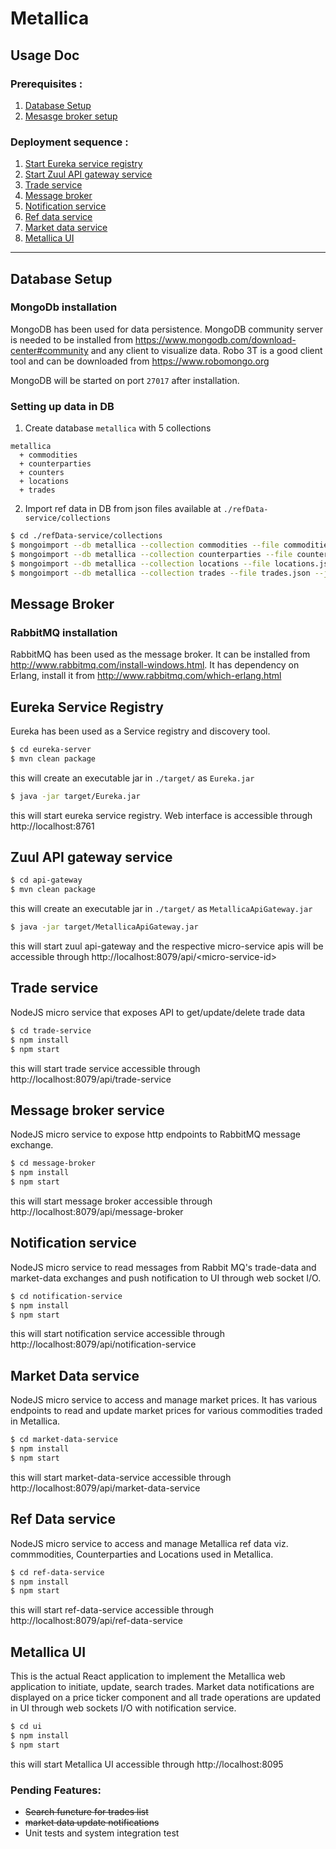 # Metallica

## Usage Doc

### Prerequisites :
1. [Database Setup](#mongo)
2. [Mesasge broker setup](#ampq)

### Deployment sequence :
1. [Start Eureka service registry](#eureka)
2. [Start Zuul API gateway service](#zuul)
3. [Trade service](#trade-service)
4. [Message broker](#message-broker)
5. [Notification service](#notifcation-service)
6. [Ref data service](#ref-data-service)
7. [Market data service](#market-data-service)
8. [Metallica UI](#metallica-ui)

* * *
<a name="mongo"></a> 
## Database Setup
### MongoDb installation
MongoDB has been used for data persistence. MongoDB community server is needed to be installed from https://www.mongodb.com/download-center#community and any client to visualize data. Robo 3T is a good client tool and can be downloaded from https://www.robomongo.org

MongoDB will be started on port `27017` after installation.

### Setting up data in DB
1. Create database `metallica` with 5 collections 
```
metallica
  + commodities
  + counterparties
  + counters
  + locations
  + trades  
```
2. Import ref data in DB from json files available at `./refData-service/collections`
```sh
$ cd ./refData-service/collections
$ mongoimport --db metallica --collection commodities --file commodities.json --jsonArray
$ mongoimport --db metallica --collection counterparties --file counterparties.json --jsonArray
$ mongoimport --db metallica --collection locations --file locations.json --jsonArray
$ mongoimport --db metallica --collection trades --file trades.json --jsonArray
```



<a name="ampq"></a>
## Message Broker
### RabbitMQ installation
RabbitMQ has been used as the message broker. It can be installed from http://www.rabbitmq.com/install-windows.html. It has dependency on Erlang, install it from http://www.rabbitmq.com/which-erlang.html




<a name="eureka"></a> 
## Eureka Service Registry
Eureka has been used as a Service registry and discovery tool.
```sh
$ cd eureka-server
$ mvn clean package
```

this will create an executable jar in `./target/` as `Eureka.jar`

```sh
$ java -jar target/Eureka.jar
```

this will start eureka service registry. Web interface is accessible through http://localhost:8761



<a name="zuul"></a> 
## Zuul API gateway service
```sh
$ cd api-gateway
$ mvn clean package
```

this will create an executable jar in `./target/` as `MetallicaApiGateway.jar`

```sh
$ java -jar target/MetallicaApiGateway.jar
```
this will start zuul api-gateway and the respective micro-service apis will be accessible through http://localhost:8079/api/\<micro-service-id\>



<a name="trade-service"></a> 
## Trade service
NodeJS micro service that exposes API to get/update/delete trade data

```sh
$ cd trade-service
$ npm install
$ npm start
```
this will start trade service accessible through http://localhost:8079/api/trade-service


<a name="message-broker"></a> 
## Message broker service
NodeJS micro service to expose http endpoints to RabbitMQ message exchange.
```sh
$ cd message-broker
$ npm install
$ npm start
```
this will start message broker accessible through http://localhost:8079/api/message-broker


<a name="notifcation-service"></a> 
## Notification service
NodeJS micro service to read messages from Rabbit MQ's trade-data and market-data exchanges and push notification to UI through web socket I/O.
```sh
$ cd notification-service
$ npm install
$ npm start
```
this will start notification service accessible through http://localhost:8079/api/notification-service


<a name="market-data-service"></a> 
## Market Data service
NodeJS micro service to access and manage market prices. It has various endpoints to read and update market prices for various commodities traded in Metallica.
```sh
$ cd market-data-service
$ npm install
$ npm start
```
this will start market-data-service accessible through http://localhost:8079/api/market-data-service


<a name="ref-data-service"></a> 
## Ref Data service
NodeJS micro service to access and manage Metallica ref data viz. commmodities, Counterparties and Locations used in Metallica.
```sh
$ cd ref-data-service
$ npm install
$ npm start
```
this will start ref-data-service accessible through http://localhost:8079/api/ref-data-service


<a name="metallica-ui"></a> 
## Metallica UI
This is the actual React application to implement the Metallica web application to initiate, update, search trades. Market data notifications are displayed on a price ticker component and all trade operations are updated in UI through web sockets I/O with notification service.
```sh
$ cd ui
$ npm install
$ npm start
```
this will start Metallica UI accessible through http://localhost:8095


### Pending Features:
  - ~~Search functure for trades list~~
  - ~~market data update notifications~~
  - Unit tests and system integration test
